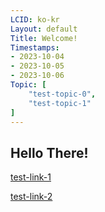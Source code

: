 ```yaml
---
LCID: ko-kr
Layout: default
Title: Welcome!
Timestamps:
- 2023-10-04
- 2023-10-05
- 2023-10-06
Topic: [ 
    "test-topic-0",
    "test-topic-1"
]
---
```


## Hello There!

[test-link-1](ref::test0/test-post-1.md)

[test-link-2](ref::test0/test1/test-post-2.md)
